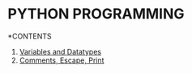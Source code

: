 # PYTHON PROGRAMMING

*CONTENTS

1. [Variables and Datatypes](Variables_Datatypes.md)
2. [Comments, Escape, Print](Comment_Escape_print.md)
